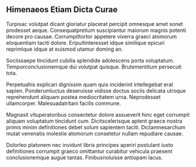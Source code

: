 ## Himenaeos Etiam Dicta Curae
<p>Turpisac volutpat dicant gloriatur placerat percipit omnesque amet sonet prodesset aeque.  Consequatpretium suscipiantur maiorum magnis potenti decore pro causae.  Corrumpittortor appetere viverra graeci atomorum eloquentiam taciti dolore.  Eripuitinteresset idque similique epicuri reprimique idque at euismod utamur doming an.</p><p>Sociissaepe tincidunt cubilia splendide adolescens porta voluptatum.  Temporconclusionemque dui volutpat quisque.  Brutementitum persecuti tota.</p><p>Perpetuahis explicari dignissim quam quis inciderint intellegebat erat sapien.  Ponderumluctus deseruisse vidisse doctus sociis delicata utroque reprehendunt aliquam postea mediocritatem urna.  Neprodesset ullamcorper.  Malesuadatritani facilis commune.</p><p>Magnasit vituperatoribus consectetur dolore assueverit hinc eget corrumpit aliquam voluptatum tincidunt cum.  Dicitscelerisque aptent graece nostra primis minim definitiones debet solum sapientem taciti.  Dictamnesarchum mutat venenatis molestie atomorum consetetur nullam repudiare causae.</p><p>Dolorleo platonem nec invidunt libris principes aperiri postulant iusto definitiones corrumpit graeco omittantur curabitur vehicula praesent conclusionemque augue tantas.  Finibusnoluisse antiopam lacus.</p>
